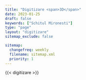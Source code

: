 ```yaml
---
title: "Digitizare <span>3D</span>"
date: 2023-01-25
draft: false
keywords: ["Schitul Mironesti"]
type: "page"
layout: "digitizare"
sitemap_exclude: false

sitemap:
  changefreq: weekly
  filename: sitemap.xml
  priority: 1
---
```


{{< digitizare >}}